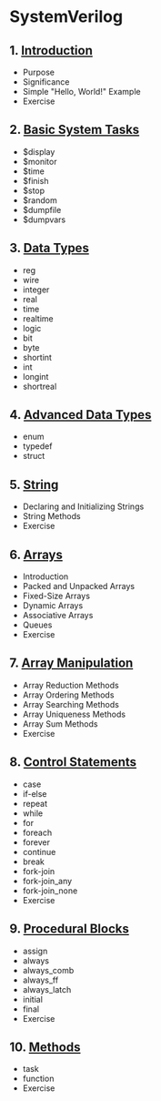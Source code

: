 # SystemVerilog
## 1. [Introduction](SystemVerilog/chapter_001.md)
  - Purpose
  - Significance
  - Simple "Hello, World!" Example
  - Exercise
## 2. [Basic System Tasks](SystemVerilog/chapter_002.md)
  - $display
  - $monitor
  - $time
  - $finish
  - $stop
  - $random
  - $dumpfile
  - $dumpvars
## 3. [Data Types](SystemVerilog/chapter_003.md)
  - reg
  - wire
  - integer
  - real
  - time
  - realtime
  - logic
  - bit
  - byte
  - shortint
  - int
  - longint
  - shortreal
## 4. [Advanced Data Types](SystemVerilog/chapter_004.md)
  - enum
  - typedef
  - struct
## 5. [String](SystemVerilog/chapter_005.md)
  - Declaring and Initializing Strings
  - String Methods
  - Exercise
## 6. [Arrays](SystemVerilog/chapter_006.md)
  - Introduction
  - Packed and Unpacked Arrays
  - Fixed-Size Arrays
  - Dynamic Arrays
  - Associative Arrays
  - Queues
  - Exercise
## 7. [Array Manipulation](SystemVerilog/chapter_007.md)
  - Array Reduction Methods
  - Array Ordering Methods
  - Array Searching Methods
  - Array Uniqueness Methods
  - Array Sum Methods
  - Exercise
## 8. [Control Statements](SystemVerilog/chapter_008.md)
  - case
  - if-else
  - repeat
  - while
  - for
  - foreach
  - forever
  - continue
  - break
  - fork-join
  - fork-join_any
  - fork-join_none
  - Exercise
## 9. [Procedural Blocks](SystemVerilog/chapter_009.md)
  - assign
  - always
  - always_comb
  - always_ff
  - always_latch
  - initial
  - final
  - Exercise
## 10. [Methods](SystemVerilog/chapter_010.md)
  - task
  - function
  - Exercise

